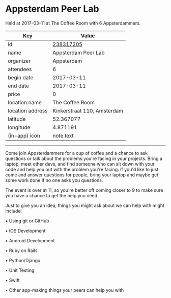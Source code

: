 # Appsterdam Peer Lab
Held at 2017-03-11 at The Coffee Room with 6 Appsterdammers.
        
|Key|Value
|---|---|
|id|[238317205](https://www.meetup.com/appsterdam/events/238317205/)|
|name|Appsterdam Peer Lab|
|organizer|Appsterdam|
|attendees|6|
|begin date|2017-03-11|
|end date|2017-03-11|
|price|0|
|location name|The Coffee Room|
|location address|Kinkerstraat 110, Amsterdam|
|latitude|52.367077|
|longitude|4.871191|
|(in-app) icon|note.text|

---

Come join Appsterdammers for a cup of coffee and a chance to ask questions or talk about the problems you're facing in your projects. Bring a laptop, meet other devs, and find someone who can sit down with your code and help you out with the problem you're facing. If you'd like to just come and answer questions for people, bring your laptop and maybe get some work done if no one asks you questions.

The event is over at 11, so you're better off coming closer to 9 to make sure you have a chance to get the help you need.

Just to give you an idea, things you might ask about we can help with might include:

• Using git or GitHub

• iOS Development

• Android Development

• Ruby on Rails

• Python/Django

• Unit Testing

• Swift

• Other app-making things your peers can help you with


